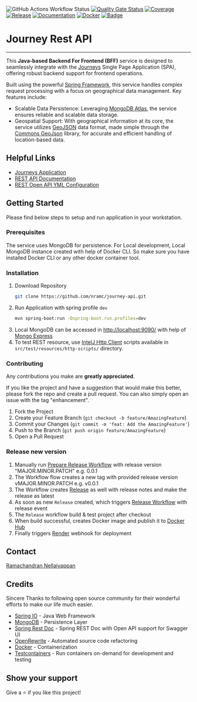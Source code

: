 ![GitHub Actions Workflow Status](https://img.shields.io/github/actions/workflow/status/nramc/journey-api/ci-build-workflow.yml?branch=main&style=flat&logoColor=ff0)
[![Quality Gate Status](https://sonarcloud.io/api/project_badges/measure?project=nramc_journey-api&metric=alert_status)](https://sonarcloud.io/summary/new_code?id=nramc_journey-api)
[![Coverage](https://sonarcloud.io/api/project_badges/measure?project=nramc_journey-api&metric=coverage)](https://sonarcloud.io/summary/new_code?id=nramc_journey-api)
[![Release](https://img.shields.io/github/release/nramc/journey-api.svg?style=for-the-badge?logoColor=fff&style=flat)](https://github.com/nramc/journey-api/releases)
[![Documentation](https://img.shields.io/badge/Swagger-85EA2D?style=for-the-badge&logo=Swagger&logoColor=black&style=for-the-badge)](https://journey-api-nxm5.onrender.com/doc/swagger-ui.html)
[![Docker](https://img.shields.io/badge/Docker-2CA5E0?logo=docker&logoColor=white&style=flat)](https://hub.docker.com/r/codewithram/journey-api)
[![Badge](https://img.shields.io/badge/-LinkedIn-black.svg?style=for-the-badge&logo=linkedin&colorB=159&style=flat)](https://www.linkedin.com/in/ramachandran-nellaiyappan/)

# Journey Rest API

<hr />

This **Java-based Backend For Frontend (BFF)** service is designed to seamlessly integrate with
the [Journeys](https://nramc.github.io/journeys/) Single Page
Application (SPA), offering robust backend support for frontend operations.

Built using the powerful [Spring Framework](https://spring.io/), this service handles complex request processing with a
focus on geographical data management. Key features include:

- Scalable Data Persistence: Leveraging [MongoDB Atlas](https://www.mongodb.com/products/platform/atlas-database), the
  service ensures reliable and scalable data storage.
- Geospatial Support: With geographical information at its core, the service
  utilizes [GeoJSON](https://datatracker.ietf.org/doc/html/rfc7946) data format, made simple
  through the [Commons GeoJson](https://github.com/nramc/commons) library, for accurate and efficient handling of
  location-based data.

## Helpful Links

- [Journeys Application](https://nramc.github.io/journeys/)
- [REST API Documentation](https://journey-api-nxm5.onrender.com/doc/swagger-ui.html)
- [REST Open API YML Configuration](https://journey-api-nxm5.onrender.com/doc/openapi)

## Getting Started

Please find below steps to setup and run application in your workstation.

### Prerequisites

The service uses MongoDB for persistence.
For Local development, Local MongoDB instance created with help of Docker CLI.
So make sure you have installed Docker CLI or any other docker container tool.

### Installation

1. Download Repository
   ```sh
   git clone https://github.com/nramc/journey-api.git 
   ```
2. Run Application with spring profile `dev`
   ```sh
   mvn spring-boot:run -Dspring-boot.run.profiles=dev
   ```
3. Local MongoDB can be accessed in [http://localhost:9090/](http://localhost:9090/) with help
   of [Mongo Express](https://github.com/mongo-express/mongo-express)
4. To test REST resource,
   use [IntelJ Http Client](https://www.jetbrains.com/help/idea/http-client-in-product-code-editor.html) scripts
   available in ``src/test/resources/http-scripts/`` directory.

### Contributing

Any contributions you make are **greatly appreciated**.

If you like the project and have a suggestion that would make this better, please fork the repo and create a pull
request.
You can also simply open an issue with the tag "enhancement".

1. Fork the Project
2. Create your Feature Branch (`git checkout -b feature/AmazingFeature`)
3. Commit your Changes (`git commit -m 'feat: Add the AmazingFeature'`)
4. Push to the Branch (`git push origin feature/AmazingFeature`)
5. Open a Pull Request

### Release new version

1. Manually
   run [Prepare Release Workflow](https://github.com/nramc/journey-api/blob/main/.github/workflows/prepare-release.yml)
   with release version "MAJOR.MINOR.PATCH" e.g. 0.0.1
2. The Workflow flow creates a new tag with provided release version vMAJOR.MINOR.PATCH e.g. v0.0.1
3. The Workflow creates [Release](https://github.com/nramc/journey-api/releases) as well with release notes and make the
   release as latest
4. As soon as new `Release` created, which
   triggers [Release Workflow](https://github.com/nramc/journey-api/blob/main/.github/workflows/release-workflow.yml)
   with release event
5. The `Release` workflow build & test project after checkout
6. When build successful, creates Docker image and publish it to [Docker Hub](https://hub.docker.com/)
7. Finally triggers [Render](https://dashboard.render.com/) webhook for deployment

## Contact

[Ramachandran Nellaiyappan](https://nramc.github.io/my-profile/contact.html)

## Credits

Sincere Thanks to following open source community for their wonderful efforts to make our life much easier.

- [Spring IO](https://spring.io/) - Java Web Framework
- [MongoDB](https://www.mongodb.com/) - Persistence Layer
- [Spring Rest Doc](https://springdoc.org) - Spring REST Doc with Open API support for Swagger UI
- [OpenRewrite](https://docs.openrewrite.org/) - Automated source code refactoring
- [Docker](https://www.docker.com/) - Containerization
- [Testcontainers](https://testcontainers.com/) - Run containers on-demand for development and testing

## Show your support

Give a ⭐️ if you like this project!

